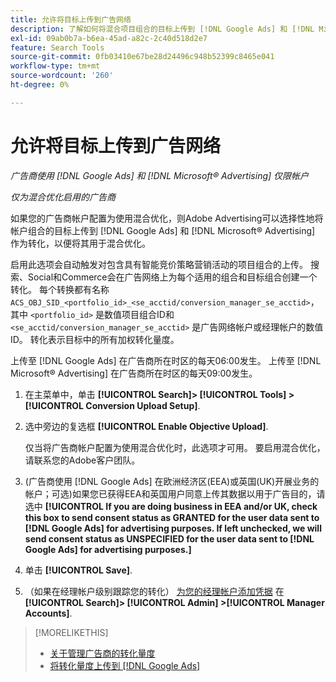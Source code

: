 ```yaml
---
title: 允许将目标上传到广告网络
description: 了解如何将混合项目组合的目标上传到 [!DNL Google Ads] 和 [!DNL Microsoft® Advertising].
exl-id: 09ab0b7a-b6ea-45ad-a82c-2c40d518d2e7
feature: Search Tools
source-git-commit: 0fb03410e67be28d24496c948b52399c8465e041
workflow-type: tm+mt
source-wordcount: '260'
ht-degree: 0%

---
```


# 允许将目标上传到广告网络

*广告商使用 [!DNL Google Ads] 和 [!DNL Microsoft® Advertising] 仅限帐户*

*仅为混合优化启用的广告商*

如果您的广告商帐户配置为使用混合优化，则Adobe Advertising可以选择性地将帐户组合的目标上传到 [!DNL Google Ads] 和 [!DNL Microsoft® Advertising] 作为转化，以便将其用于混合优化。

启用此选项会自动触发对包含具有智能竞价策略营销活动的项目组合的上传。 搜索、Social和Commerce会在广告网络上为每个适用的组合和目标组合创建一个转化。 每个转换都有名称 `ACS_OBJ_SID_<portfolio_id>_<se_acctid/conversion_manager_se_acctid>`，其中 `<portfolio_id>` 是数值项目组合ID和 `<se_acctid/conversion_manager_se_acctid>` 是广告网络帐户或经理帐户的数值ID。 转化表示目标中的所有加权转化量度。

上传至 [!DNL Google Ads] 在广告商所在时区的每天06:00发生。 上传至 [!DNL Microsoft® Advertising] 在广告商所在时区的每天09:00发生。

<!-- Note to self: Conversions tracked by Google Ads and by the Microsoft Advertising universal event tracking (UET) tag aren't re-uploaded to the ad networks. -->

1. 在主菜单中，单击 **[!UICONTROL Search]> [!UICONTROL Tools] >[!UICONTROL Conversion Upload Setup]**.

1. 选中旁边的复选框 **[!UICONTROL Enable Objective Upload]**.

   仅当将广告商帐户配置为使用混合优化时，此选项才可用。 要启用混合优化，请联系您的Adobe客户团队。

1. (广告商使用 [!DNL Google Ads] 在欧洲经济区(EEA)或英国(UK)开展业务的帐户；可选)如果您已获得EEA和英国用户同意上传其数据以用于广告目的，请选中 **[!UICONTROL If you are doing business in EEA and/or UK, check this box to send consent status as GRANTED for the user data sent to [!DNL Google Ads] for advertising purposes. If left unchecked, we will send consent status as UNSPECIFIED for the user data sent to [!DNL Google Ads] for advertising purposes.]**

1. 单击 **[!UICONTROL Save]**.

1. （如果在经理帐户级别跟踪您的转化） [为您的经理帐户添加凭据](/help/search-social-commerce/admin/manager-accounts.md) 在 **[!UICONTROL Search]> [!UICONTROL Admin] >[!UICONTROL Manager Accounts]**.

>[!MORELIKETHIS]
>
>* [关于管理广告商的转化量度](/help/search-social-commerce/admin/conversion-metrics/conversion-metric-about.md)
>* [将转化量度上传到 [!DNL Google Ads]](conversion-metrics-upload-to-google.md)
